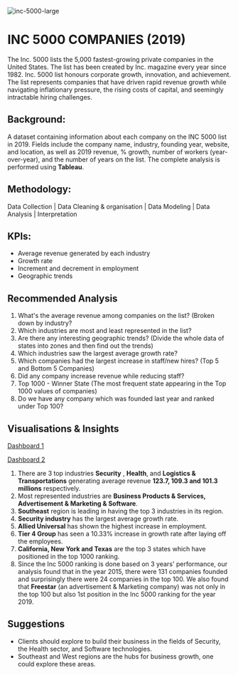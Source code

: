 ![inc-5000-large](https://github.com/HafshaWahab/Inc-5000-Companies/assets/152807534/4f263ba6-4e0b-4c27-b777-b2707cb02540)

# INC 5000 COMPANIES (2019)
The Inc. 5000 lists the 5,000 fastest-growing private companies in the United States. The list has been created by Inc. magazine every year since 1982. Inc. 5000 list honours corporate growth, innovation, and achievement. The list represents companies that have driven rapid revenue growth while navigating inflationary pressure, the rising costs of capital, and seemingly intractable hiring challenges.

## Background:
A dataset containing information about each company on the INC 5000 list in 2019. Fields include the company name, industry, founding year, website, and location, as well as 2019 revenue, % growth, number of workers (year-over-year), and the number of years on the list. The complete analysis is performed using **Tableau**.
## Methodology:
Data Collection | Data Cleaning & organisation | Data Modeling | Data Analysis | Interpretation

## KPIs:
* Average revenue generated by each industry
* Growth rate
* Increment and decrement in employment
* Geographic trends

## Recommended Analysis
1. What's the average revenue among companies on the list? (Broken down by industry?
2. Which industries are most and least represented in the list?
3. Are there any interesting geographic trends? (Divide the whole data of states into zones and then find out the trends)
4. Which industries saw the largest average growth rate?
5. Which companies had the largest increase in staff/new hires? (Top 5 and Bottom 5 Companies) 
6. Did any company increase revenue while reducing staff?
7. Top 1000 - Winner State (The most frequent state appearing in the Top 1000 values of companies) 
8. Do we have any company which was founded last year and ranked under Top 100? 

## Visualisations & Insights
[Dashboard 1](https://public.tableau.com/views/Inc5000CompaniesDataAnalysis2019/Dashboard12?:language=en-GB&:sid=&:display_count=n&:origin=viz_share_link)

[Dashboard 2](https://public.tableau.com/views/Inc5000CompaniesDataAnalysis2019/Dashboard22?:language=en-GB&:sid=&:display_count=n&:origin=viz_share_link)

1. There are 3 top industries __Security__ , __Health__, and __Logistics & Transportations__ generating average revenue __123.7, 109.3 and 101.3 millions__ respectively.
2. Most represented industries are __Business Products & Services, Advertisement & Marketing & Software__.
3. __Southeast__ region is leading in having the top 3 industries in its region.
4. __Security industry__ has the largest average growth rate.
5. __Allied Universal__ has shown the highest increase in employment.
6. __Tier 4 Group__ has seen a 10.33% increase in growth rate after laying off the employees.
7. __California, New York and Texas__ are the top 3 states which have positioned in the top 1000 ranking.
8. Since the Inc 5000 ranking is done based on 3 years' performance, our analysis found that in the year 2015, there were 131 companies founded and surprisingly there were 24 companies in the top 100. We also found that __Freestar__ (an advertisement & Marketing company) was not only in the top 100 but also 1st position in the Inc 5000 ranking for the year 2019.

## Suggestions
* Clients should explore to build their business in the fields of Security, the Health sector, and Software technologies.
* Southeast and West regions are the hubs for business growth, one could explore these areas.
